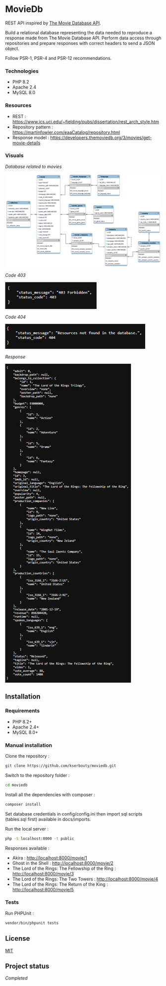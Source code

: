 # MovieDb

REST API inspired by [The Movie Database API](https://www.themoviedb.org/documentation/api).

Build a relational database representing the data needed to reproduce a response made from The Movie Database API.
Perform data access through repositories and prepare responses with correct headers to send a JSON object.

Follow PSR-1, PSR-4 and PSR-12 recommendations.

### Technologies

- PHP 8.2
- Apache 2.4
- MySQL 8.0

### Resources

- REST : https://www.ics.uci.edu/~fielding/pubs/dissertation/rest_arch_style.htm
- Repository pattern : https://martinfowler.com/eaaCatalog/repository.html
- Response model : https://developers.themoviedb.org/3/movies/get-movie-details

### Visuals

*Database related to movies*

![image](./docs/diagrams/entity-relationship.png)

*Code 403*

![image](./docs/screenshots/403.png)

*Code 404*

![image](./docs/screenshots/404.png)

*Response*

![image](./docs/screenshots/movie-details.png)

## Installation

### Requirements

- PHP 8.2+
- Apache 2.4+
- MySQL 8.0+

### Manual installation

Clone the repository :

```bash
git clone https://github.com/kserbouty/moviedb.git
```

Switch to the repository folder :

```bash
cd moviedb
```

Install all the dependencies with composer :

```bash
composer install
```

Set database credentials in config/config.ini then import sql scripts (tables.sql first) available in docs/imports.

Run the local server :

```bash
php -S localhost:8000 -t public
```

Responses available :

- Akira : <http://localhost:8000/movie/1>
- Ghost in the Shell : <http://localhost:8000/movie/2>
- The Lord of the Rings: The Fellowship of the Ring : <http://localhost:8000/movie/3>
- The Lord of the Rings: The Two Towers : <http://localhost:8000/movie/4>
- The Lord of the Rings: The Return of the King : <http://localhost:8000/movie/5>

### Tests

Run PHPUnit :

```bash
vendor/bin/phpunit tests
```

## License

[MIT](./LICENSE.md)

## Project status

*Completed*
